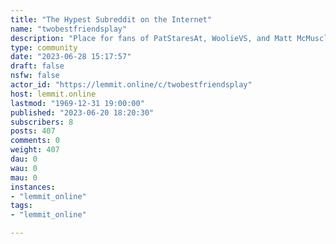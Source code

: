 ```yaml
---
title: "The Hypest Subreddit on the Internet" 
name: "twobestfriendsplay"
description: "Place for fans of PatStaresAt, WoolieVS, and Matt McMuscles to hang out and chat."
type: community
date: "2023-06-28 15:17:57"
draft: false
nsfw: false
actor_id: "https://lemmit.online/c/twobestfriendsplay"
host: lemmit.online
lastmod: "1969-12-31 19:00:00"
published: "2023-06-20 18:20:30"
subscribers: 8
posts: 407
comments: 0
weight: 407
dau: 0
wau: 0
mau: 0
instances:
- "lemmit_online"
tags: 
- "lemmit_online"

---
```

